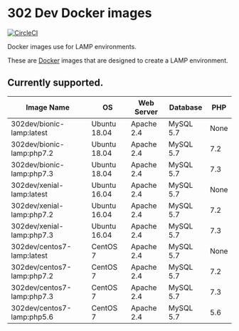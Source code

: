 # 302 Dev Docker images

[![CircleCI](https://circleci.com/gh/302dev/docker/tree/master.svg?style=svg)](https://circleci.com/gh/302dev/docker/tree/master)

Docker images use for LAMP environments.

These are [Docker](https://hub.docker.com/) images that are designed to create a LAMP environment.

## Currently supported.

| Image Name | OS | Web Server | Database | PHP |
| ---------- | -- | ---------- | -------- | --- |
| 302dev/bionic-lamp:latest | Ubuntu 18.04 | Apache 2.4 | MySQL 5.7 | None |
| 302dev/bionic-lamp:php7.2 | Ubuntu 18.04 | Apache 2.4 | MySQL 5.7 | 7.2 |
| 302dev/bionic-lamp:php7.3 | Ubuntu 18.04 | Apache 2.4 | MySQL 5.7 | 7.3 |
| 302dev/xenial-lamp:latest | Ubuntu 16.04 | Apache 2.4 | MySQL 5.7 | None |
| 302dev/xenial-lamp:php7.2 | Ubuntu 16.04 | Apache 2.4 | MySQL 5.7 | 7.2 |
| 302dev/xenial-lamp:php7.3 | Ubuntu 16.04 | Apache 2.4 | MySQL 5.7 | 7.3 |
| 302dev/centos7-lamp:latest | CentOS 7 | Apache 2.4 | MySQL 5.7 | None |
| 302dev/centos7-lamp:php7.2 | CentOS 7 | Apache 2.4 | MySQL 5.7 | 7.2 |
| 302dev/centos7-lamp:php7.3 | CentOS 7 | Apache 2.4 | MySQL 5.7 | 7.3 |
| 302dev/centos7-lamp:php5.6 | CentOS 7 | Apache 2.4 | MySQL 5.7 | 5.6 |
